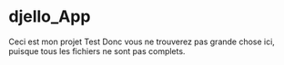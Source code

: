 # djello_App
Ceci est mon projet Test
Donc vous ne trouverez pas grande chose ici, puisque tous les fichiers ne sont pas complets.

